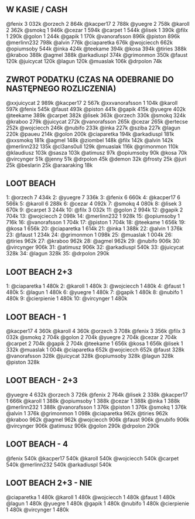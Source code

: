 ## W KASIE / CASH
@fenix 3 032k
@orzech 2 864k
@kacper17 2 788k
@yuegre 2 758k
@karoll 2 362k
@smokq 1 946k
@cezar 1 594k
@carpet 1 544k
@lisek 1 390k
@filx 1 290k
@golon 1 244k
@gapik 1 170k
@vanorafsson 896k
@piston 896k
@merlinn232 798k
@alvin 776k
@ciaparetka 676k
@wojciecch 662k
@opiumsoby 544k
@inka 424k
@teekame 394k
@kosa 394k
@tiries 388k
@kraboo 388k
@agmel 388k
@arkadiuspl 374k
@grimonmon 350k
@faust 120k
@juicycat 120k
@lagun 120k
@muaslak 106k
@drpolon 74k

## ZWROT PODATKU (CZAS NA ODEBRANIE DO NASTĘPNEGO ROZLICZENIA)
@xxjuicycat 2 989k
@kacper17 2 567k
@xxvanorafsson 1 104k
@karoll 597k
@fenix 545k
@faust 493k
@piston 441k
@gapik 415k
@yuegre 402k
@teekame 389k
@carpet 382k
@lisek 363k
@orzech 330k
@smokq 324k
@kraboo 279k
@juicycat 272k
@vanorafsson 265k
@cezar 265k
@ertecse 252k
@wojciecch 246k
@nubifo 233k
@inka 227k
@sziba 227k
@lagun 220k
@paueu 214k
@golon 200k
@ciaparetka 194k
@arkadiuspl 181k
@xxsmokq 181k
@agmel 148k
@ziombel 148k
@filx 142k
@alvin 142k
@merlinn232 135k
@cl3ans0ull 129k
@muaslak 116k
@grimonmon 110k
@klaudiusz 103k
@sasza 103k
@atimusz 97k
@opiumsoby 90k
@kosa 70k
@vircynger 51k
@jenny 51k
@drpolon 45k
@demon 32k
@frosty 25k
@juri 25k
@beslarin 25k
@araaraking 18k

## LOOT BEACH
1: @orzech 7 434k
2: @yuegre 7 336k
3: @fenix 6 660k
4: @kacper17 6 566k
5: @karoll 6 288k
6: @cezar 4 092k
7: @smokq 4 080k
8: @lisek 3 670k
9: @carpet 3 244k
10: @filx 3 032k
11: @golon 2 994k
12: @gapik 2 704k
13: @wojciecch 2 098k
14: @merlinn232 1 928k
15: @opiumsoby 1 716k
16: @vanorafsson 1 704k
17: @piston 1 704k
18: @teekame 1 656k
19: @kosa 1 656k
20: @ciaparetka 1 614k
21: @inka 1 388k
22: @alvin 1 376k
23: @faust 1 234k
24: @grimonmon 1 098k
25: @muaslak 1 004k
26: @tiries 962k
27: @kraboo 962k
28: @agmel 962k
29: @nubifo 906k
30: @vircynger 906k
31: @atimusz 906k
32: @arkadiuspl 540k
33: @juicycat 328k
34: @lagun 328k
35: @drpolon 290k

## LOOT BEACH 2+3
1: @ciaparetka 1 480k
2: @karoll 1 480k
3: @wojciecch 1 480k
4: @faust 1 480k
5: @lagun 1 480k
6: @yuegre 1 480k
7: @gapik 1 480k
8: @nubifo 1 480k
9: @cierpienie 1 480k
10: @vircynger 1 480k

## LOOT BEACH - 1
@kacper17 4 360k
@karoll 4 360k
@orzech 3 708k
@fenix 3 356k
@filx 3 032k
@smokq 2 704k
@golon 2 704k
@yuegre 2 704k
@cezar 2 704k
@carpet 2 704k
@gapik 2 704k
@teekame 1 656k
@kosa 1 656k
@lisek 1 332k
@muaslak 1 004k
@ciaparetka 652k
@wojciecch 652k
@faust 328k
@vanorafsson 328k
@juicycat 328k
@opiumsoby 328k
@lagun 328k
@piston 328k

## LOOT BEACH - 2+3
@yuegre 4 632k
@orzech 3 726k
@fenix 2 764k
@lisek 2 338k
@kacper17 1 666k
@karoll 1 388k
@opiumsoby 1 388k
@cezar 1 388k
@inka 1 388k
@merlinn232 1 388k
@vanorafsson 1 376k
@piston 1 376k
@smokq 1 376k
@alvin 1 376k
@grimonmon 1 098k
@ciaparetka 962k
@tiries 962k
@kraboo 962k
@agmel 962k
@wojciecch 906k
@faust 906k
@nubifo 906k
@vircynger 906k
@atimusz 906k
@golon 290k
@drpolon 290k

## LOOT BEACH - 4
@fenix 540k
@kacper17 540k
@karoll 540k
@wojciecch 540k
@carpet 540k
@merlinn232 540k
@arkadiuspl 540k

## LOOT BEACH 2+3 - NIE
@ciaparetka 1 480k
@karoll 1 480k
@wojciecch 1 480k
@faust 1 480k
@lagun 1 480k
@yuegre 1 480k
@gapik 1 480k
@nubifo 1 480k
@cierpienie 1 480k
@vircynger 1 480k


